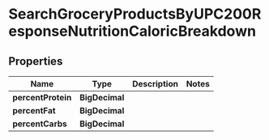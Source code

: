 

# SearchGroceryProductsByUPC200ResponseNutritionCaloricBreakdown


## Properties

| Name | Type | Description | Notes |
|------------ | ------------- | ------------- | -------------|
|**percentProtein** | **BigDecimal** |  |  |
|**percentFat** | **BigDecimal** |  |  |
|**percentCarbs** | **BigDecimal** |  |  |



